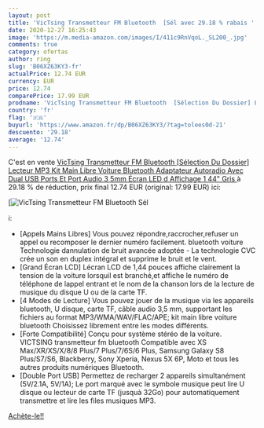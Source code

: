 ```yaml
---
layout: post
title: 'VicTsing Transmetteur FM Bluetooth  [Sél avec 29.18 % rabais '
date: 2020-12-27 16:25:43
image: 'https://m.media-amazon.com/images/I/411c9RnVqoL._SL200_.jpg'
comments: true
category: ofertas
author: ring
slug: 'B06XZ63KY3-fr'
actualPrice: 12.74 EUR
currency: EUR
price: 12.74
comparePrice: 17.99 EUR
prodname: 'VicTsing Transmetteur FM Bluetooth  [Sélection Du Dossier] Lecteur MP3 Kit Main Libre Voiture Bluetooth  Adaptateur Autoradio Avec Dual USB Ports Et Port Audio 3 5mm  Écran LED d Affichage 1 44" Gris '
country: 'fr'
flag: '🇫🇷'
buyurl: 'https://www.amazon.fr/dp/B06XZ63KY3/?tag=tolees0d-21'
descuento: '29.18'
average: '12.74'
---
```


C'est en vente [VicTsing Transmetteur FM Bluetooth  [Sélection Du Dossier] Lecteur MP3 Kit Main Libre Voiture Bluetooth  Adaptateur Autoradio Avec Dual USB Ports Et Port Audio 3 5mm  Écran LED d Affichage 1 44" Gris ](https://www.amazon.fr/dp/B06XZ63KY3/?tag=tolees0d-21)  à  29.18 % de réduction, prix final  12.74 EUR (original: 17.99 EUR) ici:

[![VicTsing Transmetteur FM Bluetooth  [Sél](https://m.media-amazon.com/images/I/411c9RnVqoL._SL200_.jpg)](https://www.amazon.fr/dp/B06XZ63KY3/?tag=tolees0d-21)

ℹ️:

- [Appels Mains Libres] Vous pouvez répondre,raccrocher,refuser un appel ou recomposer le dernier numéro facilement. bluetooth voiture Technologie dannulation de bruit avancée adoptée - La technologie CVC crée un son en duplex intégral et supprime le bruit et le vent.
- [Grand Écran LCD] Lécran LCD de 1,44 pouces affiche clairement la tension de la voiture lorsquil est branché,et affiche le numéro de téléphone de lappel entrant et le nom de la chanson lors de la lecture de musique du disque U ou de la carte TF.
- [4 Modes de Lecture] Vous pouvez jouer de la musique via les appareils bluetooth, U disque, carte TF, câble audio 3,5 mm, supportant les fichiers au format MP3/WMA/WAV/FLAC/APE; kit main libre voiture bluetooth Choisissez librement entre les modes différents.
- [Forte Compatibilité] Conçu pour système stéréo de la voiture. VICTSING transmetteur fm bluetooth Compatible avec XS Max/XR/XS/X/8/8 Plus/7 Plus/7/6S/6 Plus, Samsung Galaxy S8 Plus/S7/S6, Blackberry, Sony Xperia, Nexus 5X 6P, Moto et tous les autres produits numériques Bluetooth.
- [Double Port USB] Permettez de recharger 2 appareils simultanément (5V/2.1A, 5V/1A); Le port marqué avec le symbole musique peut lire U disque ou lecteur de carte TF (jusquà 32Go) pour automatiquement transmettre et lire les files musiques MP3.

[Achète-le!!](https://www.amazon.fr/dp/B06XZ63KY3/?tag=tolees0d-21)
